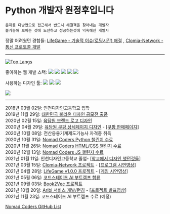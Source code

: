 # Python 개발자 원정후입니다  
```
문제를 다방면으로 접근해서 반드시 해결책을 찾아내는 개발자  
불가능해 보이는 것에 도전하고 성공하는것에 익숙해진 개발자  
```  
정말 어려웠던 경험들: [LifeGame - 기술적 이슈(로딩시간) 해결](https://github.com/clomia/LifeGame/wiki/%EA%B8%B0%EC%88%A0%EC%A0%81-%EC%9D%B4%EC%8A%88) , [Clomia-Network - 통신 프로토콜 개발](https://clomia.notion.site/cbf8c7e77a484323a3d386242178c7cf)  

---
[![Top Langs](https://github-readme-stats.vercel.app/api/top-langs/?username=clomia&hide=Jupyter%20Notebook&layout=compact)](https://github.com/anuraghazra/github-readme-stats)

좋아하는 웹 개발 스택: <img src="https://img.shields.io/badge/Python-3776AB?style=flat-square&logo=Python&logoColor=white"/> <img src="https://img.shields.io/badge/Django-092E20?style=flat-square&logo=Django&logoColor=white"/> <img src="https://img.shields.io/badge/Amazon AWS-232F3E?style=flat-square&logo=Amazon AWS&logoColor=white"/> <img src="https://img.shields.io/badge/JavaScript-F7DF1E?style=flat-square&logo=JavaScript&logoColor=white"/> <img src="https://img.shields.io/badge/CSS3-1572B6?style=flat-square&logo=CSS3&logoColor=white"/>


사용하는 디자인 툴: <img src="https://img.shields.io/badge/Adobe Illustrator-FF9A00?style=flat-square&logo=Adobe Illustrator&logoColor=white"/> <img src="https://img.shields.io/badge/Adobe Photoshop-31A8FF?style=flat-square&logo=Adobe Photoshop&logoColor=white"/> <img src="https://img.shields.io/badge/Adobe Premiere Pro-9999FF?style=flat-square&logo=Adobe Premiere Pro&logoColor=white"/>  

<a href="https://www.youtube.com/channel/UC3hoOpPL4Y3hJjfuoRJr_zw"><img src="https://img.shields.io/badge/YouTube-FF0000?style=flat-square&logo=YouTube&logoColor=white"/></a>

--- 


2018년 03월 02일: 인천디자인고등학교 입학  
2019년 11월 29일: [대한민국 불리온 디자인 공모전 출품](https://drive.google.com/file/d/1GfyTq8LSErdfTZ3X0A1rv0Yly2osHsbp/view?usp=sharing)  
2020년 02월 15일: [육담원 브랜드 로고 디자인](https://drive.google.com/file/d/1OarcWQuopA1BDjU7ZNhAms40yZHnpZd-/view?usp=sharing)  
2020년 04월 29일: [육담원 쿠팡 상세페이지 디자인](https://thumbnail10.coupangcdn.com/thumbnails/remote/q89/image/vendor_inventory/12c3/ac2270e6f14550143e1b80ed07fe4063b16b78908d569487ebd390618cc2.jpg) - [[쿠팡 판매페이지]](https://www.coupang.com/vp/products/5208246228?itemId=7277670164&vendorItemId=74568999404&q=%EC%9C%A1%EB%8B%B4%EC%9B%90&itemsCount=36&searchId=485a47dd2755409cb9f6f9ba90349aaf&rank=1&isAddedCart=)  
2020년 10월 08일: 전산응용기계제도기능사 자격증 취득  
2020년 10월 31일: [Nomad Coders Python 챌린지 수료](https://nomadcoders.co/certs/96ae9432-a982-420f-b113-39c9874e30ea)  
2020년 11월 26일: [Nomad Coders HTML/CSS 챌린지 수료](https://nomadcoders.co/certs/26a76bfd-8f67-4ecd-a886-fd64b40a2797)  
2020년 12월 13일: [Nomad Coders JS 챌린지 수료](https://nomadcoders.co/certs/ad5f31f6-5cf7-4662-b036-216c6b28a91c)  
2021년 01월 11일: 인천디자인고등학교 졸업- [[학교에서 디자인 했던것들](https://drive.google.com/drive/folders/1_1Cksyt6F45RM-ns83zk1an6VkIN-xFg?usp=sharing)]    
2021년 03월 15일: [Clomia-Network 프로젝트](https://github.com/clomia/Clomia-Network) - [[프로그램 시연영상](https://youtu.be/Vqp2ksNoa38)]  
2021년 04월 28일: [LifeGame v1.0.0 프로젝트](https://github.com/clomia/LifeGame) - [[게임 시연영상](https://youtu.be/MCcvHmha7Hc)]  
2021년 05월 06일: [코드스테이츠 AI 부트캠프 합류](https://www.codestates.com/course/ai)  
2021년 09월 03일: [Book2Vec 프로젝트](https://github.com/clomia/Book2Vec)  
2021년 10월 20일: [Aribi 서비스 개발/런칭](https://clomia.aribi.community/) - [[프로젝트 발표영상](https://youtu.be/AGE5lyE0TgU)]  
2021년 11월 23일: 코드스테이츠 AI 부트캠프 수료 (예정)  
 
 
 
 
[Nomad Coders GitHub List](https://github.com/nomadcoders/nomadcoders-github-list)
